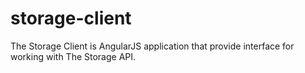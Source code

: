 storage-client
==============

The Storage Client is AngularJS application that provide interface for working with The Storage API.
